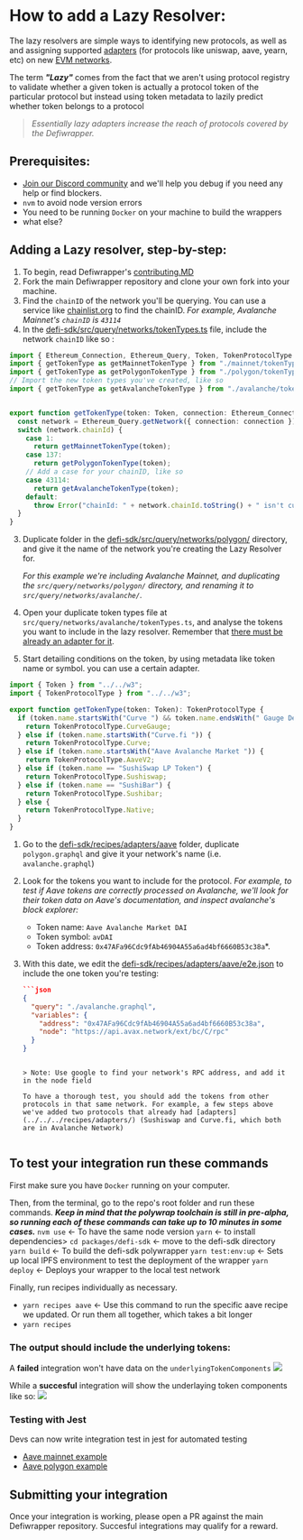 # How to add a Lazy Resolver:

The lazy resolvers are simple ways to identifying new protocols, as well as and assigning supported [adapters]() (for protocols like uniswap, aave, yearn, etc) on new [EVM networks](). 

The term ***"Lazy"*** comes from the fact that we aren't using protocol registry to validate whether a given token is actually a protocol token of the particular protocol but instead using token metadata to lazily predict whether token belongs to a protocol

> *Essentially lazy adapters increase the reach of protocols covered by the Defiwrapper.*

## Prerequisites:
- [Join our Discord community](https://discord.gg/23BwdKf3Zr) and we'll help you debug if you need any help or find blockers.
- `nvm` to avoid node version errors
- You need to be running `Docker` on your machine to build the wrappers
- what else?

## Adding a Lazy resolver, step-by-step:
1. To begin, read Defiwrapper's [contributing.MD]()
2. Fork the main Defiwrapper repository and clone your own fork into your machine.
3. Find the `chainID` of the network you'll be querying. You can use a service like [chainlist.org](https://chainlist.org/) to find the chainID. *For example, Avalanche Mainnet's `chainID` is `43114`*
4. In the [defi-sdk/src/query/networks/tokenTypes.ts](./tokenTypes.ts) file, include the network `chainID` like so :
```ts
import { Ethereum_Connection, Ethereum_Query, Token, TokenProtocolType } from "../w3";
import { getTokenType as getMainnetTokenType } from "./mainnet/tokenTypes";
import { getTokenType as getPolygonTokenType } from "./polygon/tokenTypes";
// Import the new token types you've created, like so
import { getTokenType as getAvalancheTokenType } from "./avalanche/tokenTypes";


export function getTokenType(token: Token, connection: Ethereum_Connection): TokenProtocolType {
  const network = Ethereum_Query.getNetwork({ connection: connection });
  switch (network.chainId) {
    case 1:
      return getMainnetTokenType(token);
    case 137:
      return getPolygonTokenType(token);
    // Add a case for your chainID, like so
    case 43114:
      return getAvalancheTokenType(token);
    default:
      throw Error("chainId: " + network.chainId.toString() + " isn't currently supported!");
  }
}
```

3. Duplicate folder in the [defi-sdk/src/query/networks/polygon/](./polygon) directory, and give it the name of the network you're creating the Lazy Resolver for. 

    *For this example we're including Avalanche Mainnet, and duplicating the `src/query/networks/polygon/` directory, and renaming it to `src/query/networks/avalanche/`.*
5. Open your duplicate token types file at `src/query/networks/avalanche/tokenTypes.ts`, and analyse the tokens you want to include in the lazy resolver. Remember that [there must be already an adapter for it](../adapters).
7. Start detailing conditions on the token, by using metadata like token name or symbol.  you can use a certain adapter.

```ts
import { Token } from "../../w3";
import { TokenProtocolType } from "../../w3";

export function getTokenType(token: Token): TokenProtocolType {
  if (token.name.startsWith("Curve ") && token.name.endsWith(" Gauge Deposit")) {
    return TokenProtocolType.CurveGauge;
  } else if (token.name.startsWith("Curve.fi ")) {
    return TokenProtocolType.Curve;
  } else if (token.name.startsWith("Aave Avalanche Market ")) {
    return TokenProtocolType.AaveV2;
  } else if (token.name == "SushiSwap LP Token") {
    return TokenProtocolType.Sushiswap;
  } else if (token.name == "SushiBar") {
    return TokenProtocolType.Sushibar;
  } else {
    return TokenProtocolType.Native;
  }
}

```
1. Go to the [defi-sdk/recipes/adapters/aave](../../../recipes/adapters/aave) folder, duplicate `polygon.graphql` and give it your network's name (i.e. `avalanche.graphql`)

2. Look for the tokens you want to include for the protocol. *For example, to test if Aave tokens are correctly processed on Avalanche, we'll look for their token data on Aave's documentation, and inspect avalanche's block explorer:*
   - Token name: `Aave Avalanche Market DAI`
   - Token symbol: `avDAI`
   - Token address: `0x47AFa96Cdc9fAb46904A55a6ad4bf6660B53c38a`*.

3. With this date, we edit the [defi-sdk/recipes/adapters/aave/e2e.json](../../../recipes/adapters/aave/e2e.json) to include the one token you're testing:
    
    ```json
    ```json
    {
      "query": "./avalanche.graphql",
      "variables": {
        "address": "0x47AFa96Cdc9fAb46904A55a6ad4bf6660B53c38a",
        "node": "https://api.avax.network/ext/bc/C/rpc"
      }
    }
    ``` 
    ``` 
    
    > Note: Use google to find your network's RPC address, and add it in the node field
    
    To have a thorough test, you should add the tokens from other protocols in that same network. For example, a few steps above we've added two protocols that already had [adapters](../../../recipes/adapters/) (Sushiswap and Curve.fi, which both are in Avalanche Network)


## To test your integration run these commands
First make sure you have `Docker` running on your computer.

Then, from the terminal, go to the repo's root folder and run these commands. 
***Keep in mind that the polywrap toolchain is still in pre-alpha, so running each of these commands can take up to 10 minutes in some cases.***
`nvm use` <- To have the same node version
`yarn` <- to install dependencies>
`cd packages/defi-sdk` <- move to the defi-sdk directory
`yarn build` <- To build the defi-sdk polywrapper 
`yarn test:env:up` <- Sets up local IPFS environment to test the deployment of the wrapper
`yarn deploy` <- Deploys your wrapper to the local test network

Finally, run recipes individually as necessary.
 - `yarn recipes aave` <- Use this command to run the specific aave recipe we updated.
Or run them all together, which takes a bit longer
 - `yarn recipes`

### **The output should include the underlying tokens:**
A **failed** integration won't have data on the `underlyingTokenComponents`
![](https://i.imgur.com/anxtAdm.png)

While a **succesful** integration will show the underlaying token components like so:
![](https://i.imgur.com/rPO2rFT.png)

### Testing with Jest
Devs can now write integration test in jest for automated testing 
- [Aave mainnet example](../../__tests__/e2e/mainnet.spec.ts#L51)
- [Aave polygon example](../../__tests__/e2e/polygon.spec.ts#L51)


## Submitting your integration

Once your integration is working, please open a PR against the main Defiwrapper repository. Succesful integrations may qualify for a reward. 